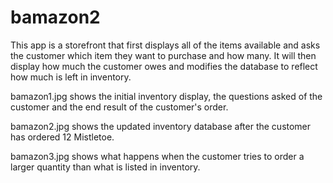 # bamazon2

This app is a storefront that first displays all of the items available and asks the customer which item they want to purchase and how many.
It will then display how much the customer owes and modifies the database to reflect how much is left in inventory.

bamazon1.jpg shows the initial inventory display, the questions asked of the customer and the end result of the customer's order.

bamazon2.jpg shows the updated inventory database after the customer has ordered 12 Mistletoe.  

bamazon3.jpg shows what happens when the customer tries to order a larger quantity than what is listed in inventory.
